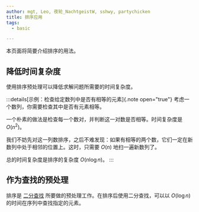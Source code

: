 ```yaml
---
author: mgt, Leo, 夜轮_NachtgeistW, sshwy, partychicken
title: 排序应用
tags:
  - basic

---
```


本页面将简要介绍排序的用法。

## 降低时间复杂度

使用排序预处理可以降低求解问题所需要的时间复杂度。

:::details[示例：检查给定数列中是否有相等的元素]{.note open="true"}
考虑一个数列，你需要检查其中是否有元素相等。

一个朴素的做法是检查每一个数对，并判断这一对数是否相等。时间复杂度是 $O(n^2)$。

我们不妨先对这一列数排序，之后不难发现：如果有相等的两个数，它们一定在新数列中处于相邻的位置上。这时，只需要 $O(n)$ 地扫一遍新数列了。

总的时间复杂度是排序的复杂度 $O(n\log n)$。
:::

## 作为查找的预处理

排序是 [二分查找](./binary.md) 所要做的预处理工作。在排序后使用二分查找，可以以 $O(\log n)$ 的时间在序列中查找指定的元素。

